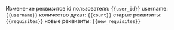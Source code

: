 Изменение реквизитов
id пользователя: `{{user_id}}` 
username: `{{username}}`
количество дукат: `{{count}}`
старые реквизиты: `{{requisites}}`
новые реквизиты: `{{new_requisites}}`

